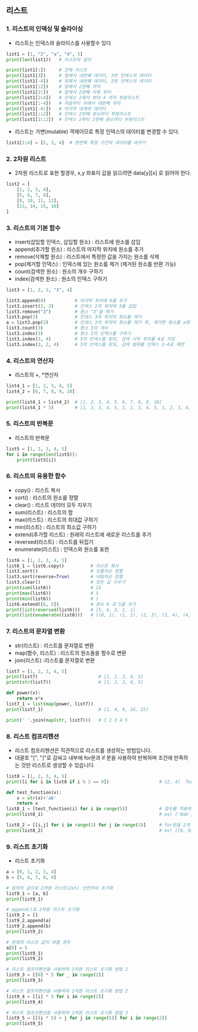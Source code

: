 ## 리스트

### 1. 리스트의 인덱싱 및 슬라이싱
- 리스트는 인덱스와 슬라이스를 사용할수 있다
```python
list1 = [1, "2", "a", "d", 5]
print(len(list1))   # 리스트의 길이

print(list1[:])     # 전체 리스트
print(list1[3])     # 앞에서 네번째 데이터, 3번 인덱스의 데이터
print(list1[-4])    # 뒤에서 네번째 데이터, 2번 인덱스의 데이터
print(list1[:2])    # 앞에서 2번째 까지
print(list1[2:])    # 앞에서 2번째 이후 부터
print(list1[2:4])   # 인덱스 2에서 부터 4 까지 부분리스트
print(list1[:-4])   # 처음부터 뒤에서 네번째 까지
print(list1[-4:])   # 마지막 네개의 데이터
print(list1[::2])   # 인덱스 2번째 원소마다 부분리스트
print(list1[2::2])  # 인덱스 2부터 2번째 원소마다 부분리스트
```
- 리스트는 가변(mutable) 객체이므로 특정 인덱스의 데이터를 변경할 수 있다.
```python
list1[1:4] = [2, 3, 4]  # 한번에 특정 구간의 데이터를 바꾸기
```


### 2. 2차원 리스트
- 2차원 리스트로 표현 할경우, x,y 좌표이 값을 읽으려면 data[y][x] 로 읽어야 한다.
```python
list2 = [
    [1, 2, 3, 4],
    [5, 6, 7, 8],
    [9, 10, 11, 12],
    [13, 14, 15, 16]
]
```


### 3. 리스트의 기본 함수
- insert(삽입할 인덱스, 삽입할 원소) : 리스트에 원소를 삽입
- append(추가할 원소) : 리스트의 마지막 위치에 원소를 추가
- remove(삭제할 원소) : 리스트에서 특정한 값을 가지는 원소를 삭제
- pop(제거할 인덱스) : 인덱스에 있는 원소를 제거 (제거된 원소를 반환 가능)
- count(검색한 원소) : 원소의 개수 구하기
- index(검색한 원소) : 원소의 인덱스 구하기
```python
list3 = [1, 2, 3, "3", 4]

list3.append(0)           # 마지막 위치에 0를 추가
list3.insert(2, 3)        # 인덱스 2의 위치에 3를 삽입
list3.remove("3")         # 원소 "3"을 제거
list3.pop(3)              # 인데스 3의 위치의 원소를 제거
a = list3.pop(3)          # 인데스 3의 위치의 원소를 제거 후, 제거한 원소를 a에 반환
list3.count(3)            # 원소 3의 개수
list3.index(3)            # 원소 3의 인덱스를 구하기
list3.index(3, 4)         # 3의 인덱스를 찾되, 검색 시작 위치를 4로 지정
list3.index(3, 2, 4)      # 3의 인덱스를 찾되, 검색 범위를 인덱스 2~4로 제한
```


### 4. 리스트의 연산자
- 리스트의 +, *연산자
```python
list4_1 = [1, 2, 3, 4, 5]
list4_2 = [6, 7, 8, 9, 10]

print(list4_1 + list4_2)  # [1, 2, 3, 4, 5, 6, 7, 8, 9, 10]
print(list4_1 * 3)        # [1, 2, 3, 4, 5, 1, 2, 3, 4, 5, 1, 2, 3, 4, 5]
```


### 5. 리스트의 반복문
- 리스트의 반복문
```python
list5 = [1, 2, 3, 4, 5]
for i in range(len(list5)):
    print(list5[i])
```


### 6. 리스트의 유용한 함수
- copy() : 리스트 복사
- sort() : 리스트의 원소를 정렬
- clear() : 리스트 데이터 모두 지우기
- sum(리스트) : 리스트의 합
- max(리스트) : 리스트의 최대값 구하기
- min(리스트) : 리스트의 최소값 구하기
- extend(추가할 리스트) : 원래의 리스트에 새로운 리스트를 추가
- reversed(리스트) : 리스트를 뒤집기
- enumerate(리스트) : 인덱스와 원소를 표현
```python
list6 = [1, 2, 3, 4, 5]
list6_1 = list6.copy()          # 리스트 복사
list3.sort()                    # 오름차순 정렬
list3.sort(reverse=True)        # 내림차순 정렬
list3.clear()                   # 모든 값 지우기
print(sum(list6))               # 15
print(max(list6))               # 5
print(min(list6))               # 1
list6.extend([6, 5])            # 원소 6 과 5를 추가
print(list(reversed(list6)))    # [5, 4, 3, 2, 1]
print(list(enumerate(list6)))   # [(0, 1), (1, 2), (2, 3), (3, 4), (4, 5)]
```


### 7. 리스트의 문자열 변환
- str(리스트) : 리스트를 문자열로 변환
- map(함수, 리스트) : 리스트의 원소들을 함수로 변환
- join(리스트) :리스트를 문자열로 변환
```python
list7 = [1, 2, 3, 4, 5]
print(list7)                       # [1, 2, 3, 4, 5]
print(str(list7))                  # [1, 2, 3, 4, 5]

def power(x):
    return x*x
list7_1 = list(map(power, list7))  
print(list7_1)                     # [1, 4, 9, 16, 25]

print(' '.join(map(str, list7)))   # 1 2 3 4 5
```


### 8. 리스트 컴프리헨션
- 리스트 컴프리헨션은 직관적으로 리스트를 생성하는 방법입니다. 
- 대괄호 "[", "]"로 감싸고 내부에 for문과 if 문을 사용하여 반복하며 조건에 만족하는 것만 리스트로 생성할 수 있습니다.
```python
list8 = [1, 2, 3, 4, 5]
print([i for i in list8 if i % 2 == 0])                   # [2, 4]  for와 if를 사용하여 짝수만 출력 

def test_function(x):
    x = str(x)+'ab'
    return x
list8_1 = [test_function(i) for i in range(5)]            # 함수를 적용하여 리스트 생성
print(list8_1)                                            # ex) ['0ab', '1ab', '2ab', '3ab', '4ab']

list8_2 = [[i,j] for i in range(2) for j in range(3)]     # for문을 2개 사용하여 2차원 리스트 생성
print(list8_2)                                            # ex) [[0, 0], [0, 1], [0, 2], [1, 0], [1, 1], [1, 2]]
```


### 9. 리스트 초기화
- 리스트 초기화
```python
a = [0, 1, 2, 3, 4]
b = [5, 6, 7, 8, 9]

# 임의의 값으로 2차원 리스트(2x5) 선언하여 초기화
list9_1 = [a, b]
print(list9_1)

# append()로 2차원 리스트 초기화
list9_2 = []
list9_2.append(a)
list9_2.append(b)
print(list9_2)

# 원래의 리스트 값이 바뀔 경우
a[0] = 5
print(list9_1)
print(list9_2)

# 리스트 컴프리핸션을 사용하여 2차원 리스트 초기화 방법 1
list9_3 = [[0] * 5 for _ in range(2)]
print(list9_3)

# 리스트 컴프리핸션을 사용하여 2차원 리스트 초기화 방법 2
list9_4 = [[i] * 5 for i in range(2)]
print(list9_4)

# 리스트 컴프리핸션을 사용하여 2차원 리스트 초기화 방법 3
list9_5 = [[(i * 5) + j for j in range(5)] for i in range(2)]
print(list9_5)
```
